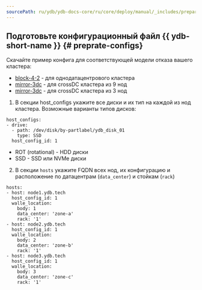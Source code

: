 ```yaml
---
sourcePath: ru/ydb/ydb-docs-core/ru/core/deploy/manual/_includes/prepare-configs.md
---
```

## Подготовьте конфигурационный файл {{ ydb-short-name }} {# preprate-configs}
Скачайте пример конфига для соответствующей модели отказа вашего кластера: 
 * [block-4-2](https://github.com/ydb-platform/ydb/blob/main/ydb/deploy/yaml_config_examples/block-4-2.yaml) - для однодатацентрового кластера
 * [mirror-3dc](https://github.com/ydb-platform/ydb/blob/main/ydb/deploy/yaml_config_examples/mirror-3dc-9-nodes.yaml) - для crossDC кластера из 9 нод 
 * [mirror-3dc](https://github.com/ydb-platform/ydb/blob/main/ydb/deploy/yaml_config_examples/mirror-3dc-3-nodes.yaml) - для crossDC кластера из 3 нод 

1. В секции host_configs укажите все диски и их тип на каждой из нод кластера. Возможные варианты типов дисков:
```text
host_configs:
- drive:
  - path: /dev/disk/by-partlabel/ydb_disk_01
    type: SSD
  host_config_id: 1
```
 * ROT (rotational) - HDD диски
 * SSD - SSD или NVMe диски

2. В секции `hosts` укажите FQDN всех нод, их конфигурацию и расположение по датацентрам (`data_center`) и стойкам (`rack`)
```text
hosts:
- host: node1.ydb.tech
  host_config_id: 1
  walle_location:
    body: 1
    data_center: 'zone-a'
    rack: '1'
- host: node2.ydb.tech
  host_config_id: 1
  walle_location:
    body: 2
    data_center: 'zone-b'
    rack: '1'
- host: node3.ydb.tech
  host_config_id: 1
  walle_location:
    body: 3
    data_center: 'zone-c'
    rack: '1'
```